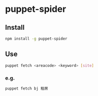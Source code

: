 # puppet-spider

## Install

``` sh
npm install -g puppet-spider
```

## Use

``` sh
puppet fetch <areacode> <keyword> [site]
```

### e.g.

``` sh
puppet fetch bj 租房
```
